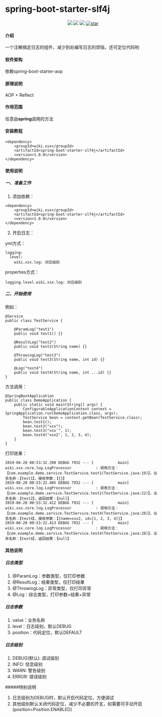 # spring-boot-starter-slf4j

<p align="center">
    <img src="https://img.shields.io/badge/JDK-1.8+-green.svg" />
    <img src="https://img.shields.io/maven-central/v/wiki.xsx/spring-boot-starter-slf4j.svg?label=Maven%20Central" />
    <img src="https://img.shields.io/:license-apache-blue.svg" />
    <a href='https://gitee.com/xsxgit/spring-boot-starter-slf4j/stargazers'>
        <img src='https://gitee.com/xsxgit/spring-boot-starter-slf4j/badge/star.svg?theme=dark' alt='star'></img>
    </a>
</p>

#### 介绍
一个注解搞定日志的组件，减少到处编写日志的烦恼，还可定位代码哟

#### 软件架构
依赖spring-boot-starter-aop

#### 原理说明
AOP + Reflect

#### 作用范围
任意由**spring**调用的方法

#### 安装教程

```
<dependency>
    <groupId>wiki.xsx</groupId>
    <artifactId>spring-boot-starter-slf4j</artifactId>
    <version>1.0.0</version>
</dependency>
```

#### 使用说明

##### 一、准备工作
1. 添加依赖：

```
<dependency>
    <groupId>wiki.xsx</groupId>
    <artifactId>spring-boot-starter-slf4j</artifactId>
    <version>1.0.0</version>
</dependency>
```
2. 开启日志：

yml方式：

```
logging:
  level:
    wiki.xsx.log: 对应级别
```
properties方式：

```
logging.level.wiki.xsx.log: 对应级别
```

##### 二、开始使用

例如：
```
@Service
public class TestService {

    @ParamLog("test1")
    public void test1() {}

    @ResultLog("test2")
    public void test2(String name) {}

    @ThrowingLog("test3")
    public void test3(String name, int id) {}

    @Log("test4")
    public void test4(String name, int ...id) {}
}
```

方法调用：
```
@SpringBootApplication
public class DemoApplication {
    public static void main(String[] args) {
        ConfigurableApplicationContext context = SpringApplication.run(DemoApplication.class, args);
        TestService bean = context.getBean(TestService.class);
        bean.test1();
        bean.test2("xsx");
        bean.test3("xsx`", 1);
        bean.test4("xsx2", 1, 2, 3, 4);
    }
}
```

打印效果：
```
2019-06-20 00:53:32.390 DEBUG 7932 --- [           main] wiki.xsx.core.log.LogProcessor           : 调用方法：【com.example.demo.service.TestService.test1(TestService.java:19)】，业务名称：【test1】，接收参数：【{}】
2019-06-20 00:53:32.405 DEBUG 7932 --- [           main] wiki.xsx.core.log.LogProcessor           : 调用方法：【com.example.demo.service.TestService.test2(TestService.java:22)】，业务名称：【test2】，返回结果：【null】
2019-06-20 00:53:32.412 DEBUG 7932 --- [           main] wiki.xsx.core.log.LogProcessor           : 调用方法：【com.example.demo.service.TestService.test4(TestService.java:28)】，业务名称：【test4】，接收参数：【{name=xsx2, id=[1, 2, 3, 4]}】
2019-06-20 00:53:32.413 DEBUG 7932 --- [           main] wiki.xsx.core.log.LogProcessor           : 调用方法：【com.example.demo.service.TestService.test4(TestService.java:28)】，业务名称：【test4】，返回结果：【null】
```

#### 其他说明

##### 日志类型
1. @ParamLog：参数类型，仅打印参数
2. @ResultLog：结果类型，仅打印结果
3. @ThrowingLog：异常类型，仅打印异常
4. @Log：综合类型，打印参数+结果+异常

##### 日志参数
1. value：业务名称
2. level：日志级别，默认DEBUG
3. position：代码定位，默认DEFAULT

##### 日志级别
1. DEBUG(默认): 调试级别
2. INFO: 信息级别
3. WARN: 警告级别
4. ERROR: 错误级别

#####特别说明
1. 日志级别为DEBUG时，默认开启代码定位，方便调试
2. 其他级别默认关闭代码定位，减少不必要的开支，如需要可手动开启(position=Position.ENABLED)

